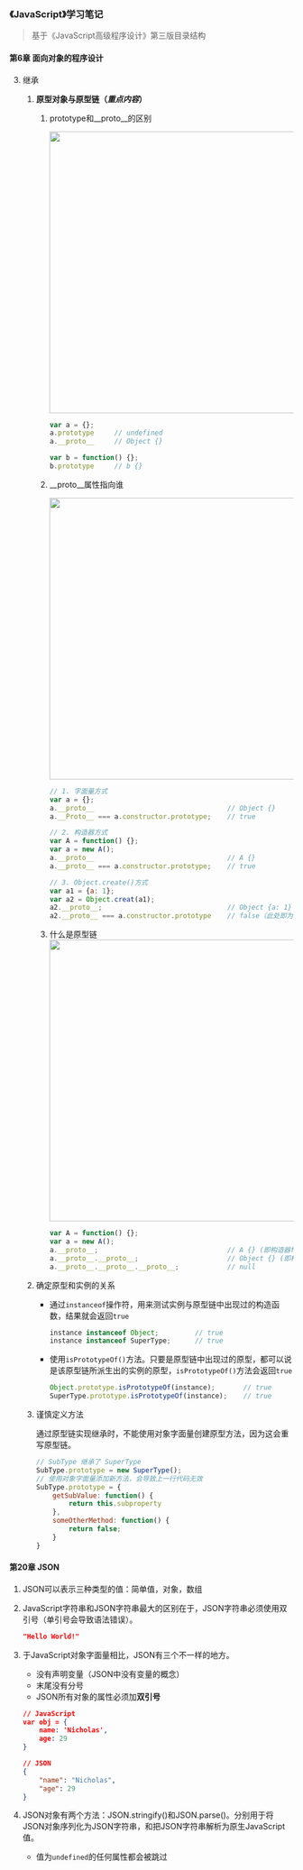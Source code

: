 ### 《JavaScript》学习笔记
> 基于《JavaScript高级程序设计》第三版目录结构

#### 第6章 面向对象的程序设计
3. 继承
    1. **原型对象与原型链（_重点内容_）**
        1. prototype和__proto__的区别

            <img src="https://note.youdao.com/yws/public/resource/0c7e34c500438947463771cc1073655a/xmlnote/WEBRESOURCE247de9dd6ed3d119b222d9620aac2337/899" width="500" />

            ```js
            var a = {};
            a.prototype     // undefined
            a.__proto__     // Object {}

            var b = function() {};
            b.prototype     // b {}
            ```
        2. __proto__属性指向谁

            <img src="https://note.youdao.com/yws/public/resource/0c7e34c500438947463771cc1073655a/xmlnote/WEBRESOURCEf94f0664c6cc8dec86029683129a504c/901" width="500" />

            ```js
            // 1. 字面量方式
            var a = {};
            a.__proto__                                 // Object {}
            a.__Proto__ === a.constructor.prototype;    // true

            // 2. 构造器方式
            var A = function() {};
            var a = new A();
            a.__proto__                                 // A {}
            a.__proto__ === a.constructor.prototype;    // true

            // 3. Object.create()方式
            var a1 = {a: 1};
            var a2 = Object.creat(a1);
            a2.__proto__;                               // Object {a: 1}
            a2.__proto__ === a.constructor.prototype    // false（此处即为图1中的例外情况）
            ```
        3. 什么是原型链
            <img src="https://note.youdao.com/yws/public/resource/0c7e34c500438947463771cc1073655a/xmlnote/WEBRESOURCEb5e2c35f3974cb59743a6b86f2e23410/897" width="500" />
            
            ```js
            var A = function() {};
            var a = new A();
            a.__proto__;                                // A {} (即构造器function A 的原型对象)
            a.__proto__.__proto__;                      // Object {} (即构造器function Object 的原型对象)
            a.__proto__.__proto__.__proto__;            // null
            ```

    2. 确定原型和实例的关系
        * 通过`instanceof`操作符，用来测试实例与原型链中出现过的构造函数，结果就会返回`true`
            ```js
            instance instanceof Object;         // true
            instance instanceof SuperType;      // true
            ```
        * 使用`isPrototypeOf()`方法。只要是原型链中出现过的原型，都可以说是该原型链所派生出的实例的原型，`isPrototypeOf()`方法会返回`true`
            ```js
            Object.prototype.isPrototypeOf(instance);       // true
            SuperType.prototype.isPrototypeOf(instance);    // true
            ```
    3. 谨慎定义方法

        通过原型链实现继承时，不能使用对象字面量创建原型方法，因为这会重写原型链。
        ```js
        // SubType 继承了 SuperType
        SubType.prototype = new SuperType();
        // 使用对象字面量添加新方法，会导致上一行代码无效
        SubType.prototype = {
            getSubValue: function() {
                return this.subproperty
            },
            someOtherMethod: function() {
                return false;
            }
        }
        ```
        

#### 第20章 JSON
1. JSON可以表示三种类型的值：简单值，对象，数组

2. JavaScript字符串和JSON字符串最大的区别在于，JSON字符串必须使用双引号（单引号会导致语法错误）。
    ```json
    "Hello World!"
    ```

3. 于JavaScript对象字面量相比，JSON有三个不一样的地方。
    * 没有声明变量（JSON中没有变量的概念）
    * 末尾没有分号
    * JSON所有对象的属性必须加**双引号**
    ```json
    // JavaScript
    var obj = {
        name: 'Nicholas',
        age: 29
    }

    // JSON
    {
        "name": "Nicholas",
        "age": 29
    }
    ```

4. JSON对象有两个方法：JSON.stringify()和JSON.parse()。分别用于将JSON对象序列化为JSON字符串，和把JSON字符串解析为原生JavaScript值。
    * 值为`undefined`的任何属性都会被跳过